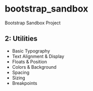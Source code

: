 # bootstrap_sandbox
Bootstrap Sandbox Project
## 2: Utilities
- Basic Typography
- Text Alignment & Display
- Floats & Position
- Colors & Background
- Spacing
- Sizing
- Breakpoints
